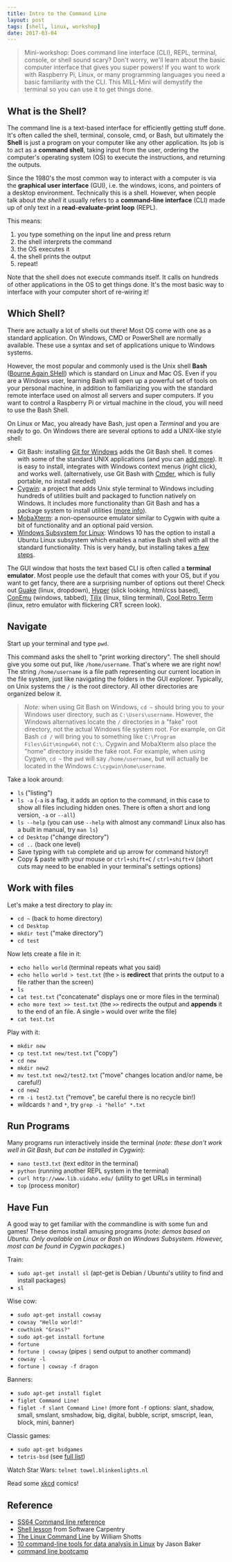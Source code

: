 ```yaml
---
title: Intro to the Command Line
layout: post
tags: [shell, linux, workshop]
date: 2017-03-04
---
```


> Mini-workshop: Does command line interface (CLI), REPL, terminal, console, or shell sound scary? Don't worry, we'll learn about the basic computer interface that gives you super powers! If you want to work with Raspberry Pi, Linux, or many programming languages you need a basic familiarity with the CLI. This MILL-Mini will demystify the terminal so you can use it to get things done.

## What is the Shell?

The command line is a text-based interface for efficiently getting stuff done. 
It's often called the shell, terminal, console, cmd, or Bash, but ultimately the **Shell** is just a program on your computer like any other application. 
Its job is to act as a **command shell**, taking input from the user, ordering the computer's operating system (OS) to execute the instructions, and returning the outputs.

Since the 1980's the most common way to interact with a computer is via the **graphical user interface** (GUI), i.e. the windows, icons, and pointers of a desktop environment.
Technically this is a shell.
However, when people talk about *the shell* it usually refers to a **command-line interface** (CLI) made up of only text in a **read-evaluate-print loop** (REPL).

This means:

1. you type something on the input line and press return
2. the shell interprets the command
3. the OS executes it
4. the shell prints the output
5. repeat!

Note that the shell does not execute commands itself. 
It calls on hundreds of other applications in the OS to get things done. 
It's the most basic way to interface with your computer short of re-wiring it!

## Which Shell?

There are actually a lot of shells out there! 
Most OS come with one as a standard application. 
On Windows, CMD or PowerShell are normally available.
These use a syntax and set of applications unique to Windows systems. 

However, the most popular and commonly used is the Unix shell **Bash** ([Bourne Again SHell](https://en.wikipedia.org/wiki/Bash_(Unix_shell))) which is standard on Linux and Mac OS.
Even if you are a Windows user, learning Bash will open up a powerful set of tools on your personal machine, in addition to familiarizing you with the standard remote interface used on almost all servers and super computers.
If you want to control a Raspberry Pi or virtual machine in the cloud, you will need to use the Bash Shell.

On Linux or Mac, you already have Bash, just open a *Terminal* and you are ready to go.
On Windows there are several options to add a UNIX-like style shell:

- Git Bash: installing [Git for Windows](https://git-for-windows.github.io/) adds the Git Bash shell. It comes with some of the standard UNIX applications (and you can [add more](https://evanwill.github.io/_drafts/notes/gitbash-windows.html)). It is easy to install, integrates with Windows context menus (right click), and works well. (alternatively, use Git Bash with [Cmder](https://evanwill.github.io/_drafts/notes/cmdr.html), which is fully portable, no install needed)
- [Cygwin](https://www.cygwin.com/): a project that adds Unix style terminal to Windows including hundreds of utilities built and packaged to function natively on Windows. It includes more functionality than Git Bash and has a package system to install utilities ([more info](https://evanwill.github.io/_drafts/notes/cygwin.html)).
- [MobaXterm](http://mobaxterm.mobatek.net/): a non-opensource emulator similar to Cygwin with quite a bit of functionality and an optional paid version.
- [Windows Subsystem for Linux](https://docs.microsoft.com/en-us/windows/wsl/about): Windows 10 has the option to install a Ubuntu Linux subsystem which enables a native Bash shell with all the standard functionality. This is very handy, but installing takes [a few steps](https://docs.microsoft.com/en-us/windows/wsl/install-win10).

The GUI window that hosts the text based CLI is often called a **terminal emulator**. 
Most people use the default that comes with your OS, but if you want to get fancy, there are a surprising number of options out there!
Check out [Guake](http://guake-project.org/) (linux, dropdown), [Hyper](https://hyper.is/) (slick looking, html/css based), [ConEmu](https://conemu.github.io/) (windows, tabbed), [Tilix](https://gnunn1.github.io/tilix-web/) (linux, tiling terminal), [Cool Retro Term](https://github.com/Swordfish90/cool-retro-term) (linux, retro emulator with flickering CRT screen look).

## Navigate 

Start up your terminal and type `pwd`.

This command asks the shell to "print working directory".
The shell should give you some out put, like `/home/username`.
That's where we are right now!
The string `/home/username` is a file path representing our current location in the file system, just like navigating the folders in the GUI explorer.
Typically, on Unix systems the `/` is the root directory.
All other directories are organized below it.

> *Note:* when using Git Bash on Windows, `cd ~` should bring you to your Windows user directory, such as `C:\Users\username`. 
> However, the Windows alternatives locate the `/` directories in a "fake" root directory, not the actual Windows file system root. 
> For example, on Git Bash `cd /` will bring you to something like `C:\Program Files\Git\mingw64\` not `C:\`. 
> Cygwin and MobaXterm also place the "home" directory inside the fake root. 
> For example, when using Cygwin, `cd ~` the `pwd` will say `/home/username`, but will actually be located in the Windows `C:\cygwin\home\username`.

Take a look around:
- `ls` ("listing")
- `ls -a` (`-a` is a flag, it adds an option to the command, in this case to show all files including hidden ones. There is often a short and long version, `-a` or `--all`)
- `ls --help` (you can use `--help` with almost any command! Linux also has a built in manual, try `man ls`)
- `cd Desktop` ("change directory")
- `cd ..` (back one level)
- Save typing with `tab` complete and up arrow for command history!!
- Copy & paste with your mouse or `ctrl+shift+C` / `ctrl+shift+V` (short cuts may need to be enabled in your terminal's settings options)

## Work with files

Let's make a test directory to play in:

- `cd ~` (back to home directory)
- `cd Desktop`
- `mkdir test` ("make directory")
- `cd test`

Now lets create a file in it: 

- `echo hello world` (terminal repeats what you said)
- `echo hello world > test.txt` (the `>` is **redirect** that prints the output to a file rather than the screen)
- `ls`
- `cat test.txt` ("concatenate" displays one or more files in the terminal)
- `echo more text >> test.txt` (the `>>` redirects the output and **appends** it to the end of an file. A single `>` would over write the file)
- `cat test.txt`

Play with it:

- `mkdir new`
- `cp test.txt new/test.txt` ("copy")
- `cd new`
- `mkdir new2`
- `mv test.txt new2/test2.txt` ("move" changes location and/or name, be careful!)
- `cd new2`
- `rm -i test2.txt` ("remove", be careful there is no recycle bin!)
- wildcards `?` and `*`, try `grep -i "hello" *.txt`

## Run Programs

Many programs run interactively inside the terminal (*note: these don't work well in Git Bash, but can be installed in Cygwin*):

- `nano test3.txt` (text editor in the terminal)
- `python` (running another REPL system in the terminal)
- `curl http://www.lib.uidaho.edu/` (utility to get URLs in terminal)
- `top` (process monitor)

## Have Fun

A good way to get familiar with the commandline is with some fun and games! 
These demos install amusing programs (*note: demos based on Ubuntu. Only available on Linux or Bash on Windows Subsystem. However, most can be found in Cygwin packages.*)

Train:

- `sudo apt-get install sl` (apt-get is Debian / Ubuntu's utility to find and install packages)
- `sl`

Wise cow:

- `sudo apt-get install cowsay`
- `cowsay "Hello world!"`
- `cowthink "Grass?"`
- `sudo apt-get install fortune`
- `fortune`
- `fortune | cowsay` (pipes `|` send output to another command)
- `cowsay -l`
- `fortune | cowsay -f dragon`

Banners:

- `sudo apt-get install figlet`
- `figlet Command Line!`
- `figlet -f slant Command Line!` (more font `-f` options: slant, shadow, small, smslant, smshadow, big, digital, bubble, script, smscript, lean, block, mini, banner)

Classic games:

- `sudo apt-get bsdgames`
- `tetris-bsd` (see [full list](http://wiki.linuxquestions.org/wiki/BSD_games))

Watch Star Wars: `telnet towel.blinkenlights.nl`

Read some [xkcd](https://uni.xkcd.com/) comics!

## Reference

- [SS64 Command line reference](https://ss64.com/)
- [Shell lesson](http://swcarpentry.github.io/shell-novice/) from Software Carpentry
- [The Linux Command Line](http://linuxcommand.org/tlcl.php) by William Shotts
- [10 command-line tools for data analysis in Linux](https://opensource.com/article/17/2/command-line-tools-data-analysis-linux) by Jason Baker
- [command line bootcamp](http://rik.smith-unna.com/command_line_bootcamp/)
